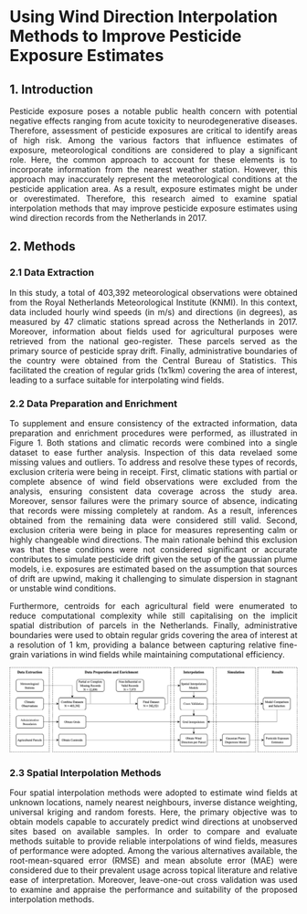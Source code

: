 # Using Wind Direction Interpolation Methods to Improve Pesticide Exposure Estimates
## 1. Introduction
<p align="justify">
Pesticide exposure poses a notable public health concern with potential negative effects ranging from acute toxicity to neurodegenerative diseases. Therefore, assessment of pesticide exposures are critical to identify areas of high risk. Among the various factors that influence estimates of exposure, meteorological conditions are considered to play a significant role. Here, the common approach to account for these elements is to incorporate information from the nearest weather station. However, this approach may inaccurately represent the meteorological conditions at the pesticide application area. As a result, exposure estimates might be under or overestimated. Therefore, this research aimed to examine spatial interpolation methods that may improve pesticide exposure estimates using wind direction records from the Netherlands in 2017. 
</p>

## 2. Methods
### 2.1 Data Extraction
<p align="justify">
In this study, a total of 403,392 meteorological observations were obtained from the Royal Netherlands Meteorological Institute (KNMI). In this context, data included hourly wind speeds (in m/s) and directions (in degrees), as measured by 47 climatic stations spread across the Netherlands in 2017. Moreover, information about fields used for agricultural purposes were retrieved from the national geo-register. These parcels served as the primary source of pesticide spray drift. Finally, administrative boundaries of the country were obtained from the Central Bureau of Statistics. This facilitated the creation of regular grids (1x1km) covering the area of interest, leading to a surface suitable for interpolating wind fields. 
</p>

### 2.2 Data Preparation and Enrichment
<p align="justify">
To supplement and ensure consistency of the extracted information, data preparation and enrichment procedures were performed, as illustrated in Figure 1. Both stations and climatic records were combined into a single dataset to ease further analysis. Inspection of this data revelaed some missing values and outliers. To address and resolve these types of records, exclusion criteria were being in receipt. First, climatic stations with partial or complete absence of wind field observations were excluded from the analysis, ensuring consistent data coverage across the study area. Moreover, sensor failures were the primary source of absence, indicating that records were missing completely at random. As a result, inferences obtained from the remaining data were considered still valid. Second, exclusion criteria were being in place for measures representing calm or highly changeable wind directions. The main rationale behind this exclusion was that these conditions were not considered significant or accurate contributes to simulate pesticide drift given the setup of the gaussian plume models, i.e. exposures are estimated based on the assumption that sources of drift are upwind, making it challenging to simulate dispersion in stagnant or unstable wind conditions. 
</p>

<p align="justify">
Furthermore, centroids for each agricultural field were enumerated to reduce computational complexity while still capitalising on the implicit spatial distribution of parcels in the Netherlands. Finally, administrative boundaries were used to obtain regular grids covering the area of interest at a resolution of 1 km, providing a balance between capturing relative fine-grain variations in wind fields while maintaining computational efficiency. 
</p>

![Methodological_Procedure](/Thesis/Figures/Methodological_Procedure.png)

### 2.3 Spatial Interpolation Methods
<p align="justify">
Four spatial interpolation methods were adopted to estimate wind fields at unknown locations, namely nearest neighbours, inverse distance weighting, universal kriging and random forests. Here, the primary objective was to obtain models capable to accurately predict wind directions at unobserved sites based on available samples. In order to compare and evaluate methods suitable to provide reliable interpolations of wind fields, measures of performance were adopted. Among the various alternatives available, the root-mean-squared error (RMSE) and mean absolute error (MAE) were considered due to their prevalent usage across topical literature and relative ease of interpretation. Moreover, leave-one-out cross validation was used to examine and appraise the performance and suitability of the proposed interpolation methods. 
</p>
